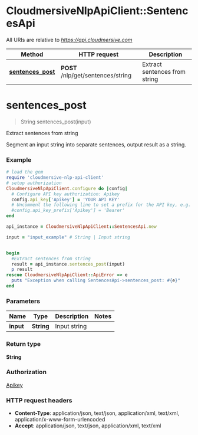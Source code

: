 # CloudmersiveNlpApiClient::SentencesApi

All URIs are relative to *https://api.cloudmersive.com*

Method | HTTP request | Description
------------- | ------------- | -------------
[**sentences_post**](SentencesApi.md#sentences_post) | **POST** /nlp/get/sentences/string | Extract sentences from string


# **sentences_post**
> String sentences_post(input)

Extract sentences from string

Segment an input string into separate sentences, output result as a string.

### Example
```ruby
# load the gem
require 'cloudmersive-nlp-api-client'
# setup authorization
CloudmersiveNlpApiClient.configure do |config|
  # Configure API key authorization: Apikey
  config.api_key['Apikey'] = 'YOUR API KEY'
  # Uncomment the following line to set a prefix for the API key, e.g. 'Bearer' (defaults to nil)
  #config.api_key_prefix['Apikey'] = 'Bearer'
end

api_instance = CloudmersiveNlpApiClient::SentencesApi.new

input = "input_example" # String | Input string


begin
  #Extract sentences from string
  result = api_instance.sentences_post(input)
  p result
rescue CloudmersiveNlpApiClient::ApiError => e
  puts "Exception when calling SentencesApi->sentences_post: #{e}"
end
```

### Parameters

Name | Type | Description  | Notes
------------- | ------------- | ------------- | -------------
 **input** | **String**| Input string | 

### Return type

**String**

### Authorization

[Apikey](../README.md#Apikey)

### HTTP request headers

 - **Content-Type**: application/json, text/json, application/xml, text/xml, application/x-www-form-urlencoded
 - **Accept**: application/json, text/json, application/xml, text/xml



